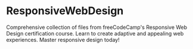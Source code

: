 # ResponsiveWebDesign
Comprehensive collection of files from freeCodeCamp's Responsive Web Design certification course. Learn to create adaptive and appealing web experiences. Master responsive design today!

